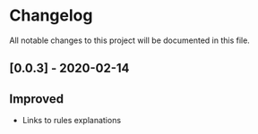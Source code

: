 # Changelog

All notable changes to this project will be documented in this file.

## [0.0.3] - 2020-02-14

## Improved

- Links to rules explanations

<!---

## [0.0.2] - 2020-01-09

### Added

We added new styles/rules:

- Adverbs 
- Avoid
- Gender
- GenderBias
- HeadingPunctuation
- Spacing
- URLFormat
- Wordiness

## [0.0.1] - 2020-01-08

### Added

- Initial version

--->
